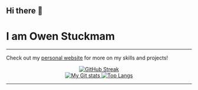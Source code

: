 ## Hi there 👋

# I am Owen Stuckmam
---
Check out my [personal website](https://owenstuckman.co) for more on my skills and projects!

<div align = 'center'>
  <a href="https://git.io/streak-stats"><img src="https://streak-stats.demolab.com?user=owenstuckman&theme=gruvbox&border_radius=6.3" alt="GitHub Streak" /></a>
</div>

<div align = 'center'>
  <a href= "https://github-readme-stats.vercel.app"><img src="https://github-readme-stats.vercel.app/api?username=owenstuckman&show_icons=true&theme=gruvbox&hide_rank=true&hide=stars" alt="My Git stats" /> </a>
  <a href = "(https://github-readme-stats.vercel.app"> <img src = "https://github-readme-stats.vercel.app/api/top-langs/?username=owenstuckman&hide=ShaderLab,HLSL&layout=compact&theme=gruvbox" alt = "Top Langs"/> </a>  
</div>

---
